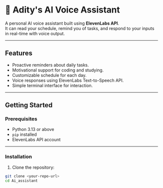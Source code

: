 # 🎤 Adity's AI Voice Assistant

A personal AI voice assistant built using **ElevenLabs API**.  
It can read your schedule, remind you of tasks, and respond to your inputs in real-time with voice output.

---

## Features

- Proactive reminders about daily tasks.
- Motivational support for coding and studying.
- Customizable schedule for each day.
- Voice responses using ElevenLabs Text-to-Speech API.
- Simple terminal interface for interaction.

---

## Getting Started

### Prerequisites

- Python 3.13 or above
- `pip` installed
- ElevenLabs API account

---

### Installation

1. Clone the repository:
```bash
git clone <your-repo-url>
cd Ai_assistant


